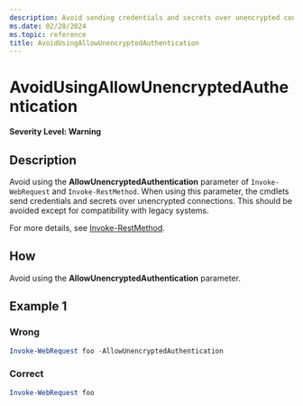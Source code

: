 ```yaml
---
description: Avoid sending credentials and secrets over unencrypted connections
ms.date: 02/28/2024
ms.topic: reference
title: AvoidUsingAllowUnencryptedAuthentication
---
```

# AvoidUsingAllowUnencryptedAuthentication

**Severity Level: Warning**

## Description

Avoid using the **AllowUnencryptedAuthentication** parameter of `Invoke-WebRequest` and
`Invoke-RestMethod`. When using this parameter, the cmdlets send credentials and secrets over
unencrypted connections. This should be avoided except for compatibility with legacy systems.

For more details, see [Invoke-RestMethod](xref:Microsoft.PowerShell.Utility.Invoke-RestMethod).

## How

Avoid using the **AllowUnencryptedAuthentication** parameter.

## Example 1

### Wrong

```powershell
Invoke-WebRequest foo -AllowUnencryptedAuthentication
```

### Correct

```powershell
Invoke-WebRequest foo
```
